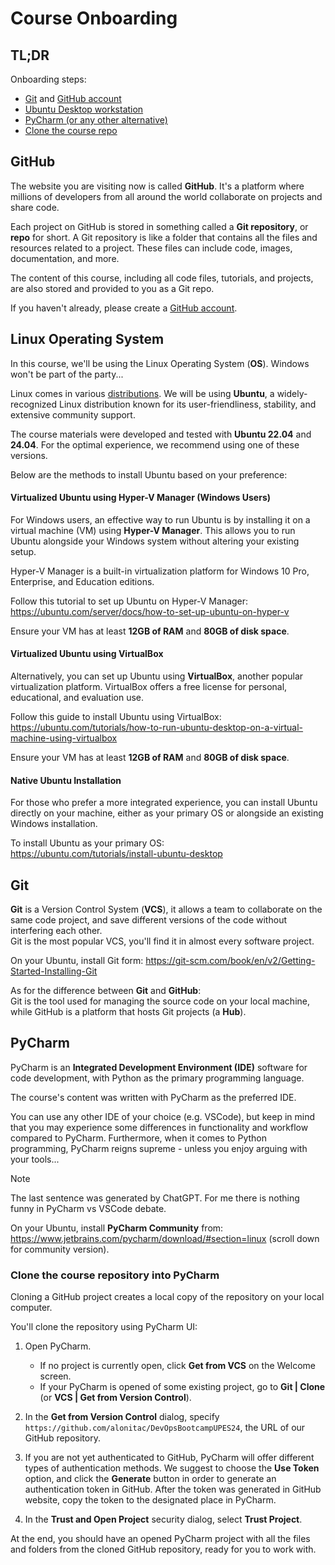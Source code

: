# Course Onboarding

## TL;DR

Onboarding steps:

- [Git](#git) and [GitHub account](#GitHub)
- [Ubuntu Desktop workstation](#linux-operating-system)
- [PyCharm (or any other alternative)](#pycharm)
- [Clone the course repo](#clone-the-course-repository-into-pycharm)

## GitHub

The website you are visiting now is called **GitHub**.
It's a platform where millions of developers from all around the world collaborate on projects and share code. 

Each project on GitHub is stored in something called a **Git repository**, or **repo** for short. 
A Git repository is like a folder that contains all the files and resources related to a project.
These files can include code, images, documentation, and more.

The content of this course, including all code files, tutorials, and projects, are also stored and provided to you as a Git repo.

If you haven't already, please create a [GitHub account](https://github.com/).

## Linux Operating System

In this course, we'll be using the Linux Operating System (**OS**). Windows won't be part of the party...

Linux comes in various [distributions](https://en.wikipedia.org/wiki/Linux_distribution). 
We will be using **Ubuntu**, a widely-recognized Linux distribution known for its user-friendliness, stability, and extensive community support. 

The course materials were developed and tested with **Ubuntu 22.04** and **24.04**.
For the optimal experience, we recommend using one of these versions.

Below are the methods to install Ubuntu based on your preference:

#### Virtualized Ubuntu using Hyper-V Manager (Windows Users)

For Windows users, an effective way to run Ubuntu is by installing it on a virtual machine (VM) using **Hyper-V Manager**.
This allows you to run Ubuntu alongside your Windows system without altering your existing setup.

Hyper-V Manager is a built-in virtualization platform for Windows 10 Pro, Enterprise, and Education editions.

Follow this tutorial to set up Ubuntu on Hyper-V Manager:   
https://ubuntu.com/server/docs/how-to-set-up-ubuntu-on-hyper-v

Ensure your VM has at least **12GB of RAM** and **80GB of disk space**.

#### Virtualized Ubuntu using VirtualBox

Alternatively, you can set up Ubuntu using **VirtualBox**, another popular virtualization platform. 
VirtualBox offers a free license for personal, educational, and evaluation use.

Follow this guide to install Ubuntu using VirtualBox:   
https://ubuntu.com/tutorials/how-to-run-ubuntu-desktop-on-a-virtual-machine-using-virtualbox

Ensure your VM has at least **12GB of RAM** and **80GB of disk space**.

#### Native Ubuntu Installation

For those who prefer a more integrated experience, you can install Ubuntu directly on your machine, either as your primary OS or alongside an existing Windows installation.

To install Ubuntu as your primary OS:   
https://ubuntu.com/tutorials/install-ubuntu-desktop

## Git

**Git** is a Version Control System (**VCS**), it allows a team to collaborate on the same code project, and save different versions of the code without interfering each other.  
Git is the most popular VCS, you'll find it in almost every software project. 

On your Ubuntu, install Git form: https://git-scm.com/book/en/v2/Getting-Started-Installing-Git

As for the difference between **Git** and **GitHub**:   
Git is the tool used for managing the source code on your local machine, while GitHub is a platform that hosts Git projects (a **Hub**).

## PyCharm

PyCharm is an **Integrated Development Environment (IDE)** software for code development, with Python as the primary programming language. 

The course's content was written with PyCharm as the preferred IDE. 

You can use any other IDE of your choice (e.g. VSCode), but keep in mind that you may experience some differences in functionality and workflow compared to PyCharm.
Furthermore, when it comes to Python programming, PyCharm reigns supreme - unless you enjoy arguing with your tools...

> [!NOTE]
> The last sentence was generated by ChatGPT. For me there is nothing funny in PyCharm vs VSCode debate.

On your Ubuntu, install **PyCharm Community** from: https://www.jetbrains.com/pycharm/download/#section=linux (scroll down for community version).

### Clone the course repository into PyCharm

Cloning a GitHub project creates a local copy of the repository on your local computer.

You'll clone the repository using PyCharm UI:

1. Open PyCharm. 
    - If no project is currently open, click **Get from VCS** on the Welcome screen.
    - If your PyCharm is opened of some existing project, go to **Git | Clone** (or **VCS | Get from Version Control**).

2. In the **Get from Version Control** dialog, specify `https://github.com/alonitac/DevOpsBootcampUPES24`, the URL of our GitHub repository. 
2. If you are not yet authenticated to GitHub, PyCharm will offer different types of authentication methods. 
   We suggest to choose the **Use Token** option, and click the **Generate** button in order to generate an authentication token in GitHub. 
   After the token was generated in GitHub website, copy the token to the designated place in PyCharm. 
3. In the **Trust and Open Project** security dialog, select **Trust Project**. 

At the end, you should have an opened PyCharm project with all the files and folders from the cloned GitHub repository, ready for you to work with.
